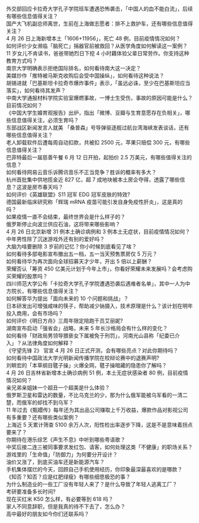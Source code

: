 外交部回应卡拉奇大学孔子学院班车遭遇恐怖袭击，「中国人的血不能白流」，后续有哪些信息值得关注？  
国产大飞机副总师离世，生前在上海做志愿者：排不上救护车，还有哪些信息值得关注？  
4 月 26 日上海新增本土「1606+11956」，死亡 48 例，目前疫情情况如何？  
如何评价少女濒临「脑死亡」捐器官前被救回？从医学角度如何解读这一案例？  
11  岁女儿不肯读书，爸爸带她烈日下挖 4 小时藕体验父辈日常劳作。你支持这种教育方式吗？  
南京大学明确表示拒绝国际排名，如何看待南大这一决定？  
美媒炒作「推特被马斯克收购后会受中国操纵」，如何看待这种说法？  
胡锡进就「巴基斯坦卡拉奇市爆炸事件」表示，「虽远必诛，至少在巴基斯坦应当落实」，如何看待其发声？  
中南大学通报材料学院实验室爆燃事故，一博士生受伤，事故的原因可能是什么？目前情况如何？  
《中国大学生婚育观报告》出炉，指出「微博、豆瓣与生育意愿存在负相关」，哪些信息值得关注，必须生育吗？  
东部战区新闻发言人就美 「桑普森」号导弹驱逐舰过航台湾海峡发表谈话，还有哪些信息值得关注？  
老人卸载软件后遭每周自动扣款，共被扣 2500 元，苹果只赔偿 300 元，有哪些信息值得关注？  
巴菲特最后一届慈善午餐 6 月 12 日开拍，起拍价 2.5 万美元，有哪些值得关注的信息？  
如何看待网易云音乐诉腾讯音乐不正当竞争？胜诉的概率有多大？  
杭州首批集中供地揽金近 827 亿，超 7 成地块被本土房企夺得，透露了哪些信息？这波是房市春天吗？  
如何评价《英雄联盟》S11 冠军 EDG 冠军皮肤的特效?  
德国最新临床研究称「辉瑞 mRNA 疫苗可能引发自身免疫性肝炎」，这是真的吗？  
如果疫情一直不会结束，最终世界会是什么样子的？  
俄罗斯停止向波兰供应石油，这将带来哪些影响？  
4 月 26 日北京新增 31 例本土确诊病例和 3 例本土无症状，目前疫情情况如何？  
中年男性除了沉迷游戏外还有别的爱好吗？  
大脑为啥要删除 3 岁前的记忆？你小时候到底看见了啥？  
如何看待多部电影宣布撤出五一档，五一当天预售票房仅 5 万元？  
如何看待华为再次面向全球招募天才少年，开出 5 倍以上薪酬？  
荣耀否认「筹资 450 亿美元计划于今年上市」，你看好荣耀未来发展吗？会考虑购买荣耀的股票吗？  
四川师范大学公布「卡拉奇大学孔子学院遭遇恐袭后遇难者名单」，其中一人为中方院长，有哪些信息值得关注？  
如何解答华为提出「面向未来的 10 个问题和挑战」？  
日本研发出可增强咸味的筷子，帮助减少钠摄入，技术原理是什么？该计划在明年投入商用，会有市场吗？  
如何评价《明日方舟》三周年限定陪跑干员艾丽妮?  
湖南宣布启动「强省会」战略，未来 5 年长沙格局会有什么样的变化？  
如何看待「财政局男领导猥亵女下属被免于刑罚」，河南光山县称「纪委已介入」？从法律角度如何解释？  
《守望先锋 2》 官宣 4 月 26 日正式开测，会有哪些亮点？对此你期待吗？  
如何看待中国政法大学光明新闻传播学院在校辩论赛中的退赛声明?  
刘畊宏的「本草纲目毽子操」火爆全网，毽子操暗藏的隐患你了解吗？  
4 月 26 日吉林省新增本土确诊病例 51 例，本土无症状感染者 80 例，目前疫情情况如何？  
亲兄弟亲姐妹一个超丑一个超美是什么体验？  
俄罗斯卫星和雷达的数量，不比乌克兰的少，那为什么俄军能被乌军看的一清二楚，而俄军的却找不到乌军？  
11 年过去《甄嬛传》每年还为其出品公司赚取上千万收益，爆款作品对影视公司有多重要？还有哪些类似案例？  
上海近 5 天累计筛查 5100 余万人次，阳性检出率逐步下降，这是不是意味着拐点要来了？  
你期待在港乐综艺《声生不息》中听到哪些粤语歌？  
中奖后接二连三被同事要求发红包、请客，如何处理这类「不健康」的职场关系？  
游戏里的「生命值」「防御力」为何要分开设计？  
油价又涨了，到底买油车还是新能源汽车？  
手机集体摆烂的今天，回顾自己手机使用经历，你印象最深最喜欢的是哪款？  
《知否？知否？应是红肥绿瘦》有哪些细思极恐的事？  
为什么制造业的一些工厂没有年轻人来了？是什么导致了年轻人逃离工厂？  
考研要准备多长时间?  
现在买红米 K50 怎么样，有必要等到 618 吗？  
家人不同意辞职，但是我真的待不下去了，怎么办？  
高中最好的朋友如今你们还联系吗？  
